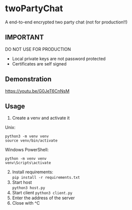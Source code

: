 # twoPartyChat
A end-to-end encrypted two party chat (not for production!!)
## IMPORTANT
DO NOT USE FOR PRODUCTION
* Local private keys are not password protected
* Certificates are self signed

## Demonstration
https://youtu.be/G0JeT6CnNsM

## Usage
1. Create a venv and activate it

Unix:
```
python3 -m venv venv
source venv/bin/activate
```
Windows PowerShell:  
```
python -m venv venv
venv\Scripts\activate
```
2. Install requirements:  
`pip install -r requirements.txt`
3. Start host  
`python3 host.py`
4. Start client
`python3 client.py`
5. Enter the address of the server
6. Close with ^C
